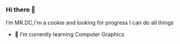 ### Hi there 👋
I’m MR.DC,I'm a cookie and looking for progress
I can do all things

- 🌱 I’m currently learning Computer Graphics


